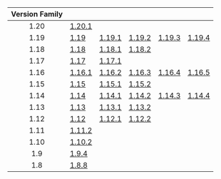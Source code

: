 | Version Family | | | | | |
|:---:|---|---|---|---|---|
| 1.20 | [1.20.1](https://github.com/BaldGang/spigot-build/releases/download/20230813/spigot-1.20.1.jar) | | | | |
| 1.19 | [1.19](https://github.com/BaldGang/spigot-build/releases/download/20230813/spigot-1.19.jar) | [1.19.1](https://github.com/BaldGang/spigot-build/releases/download/20230813/spigot-1.19.1.jar) | [1.19.2](https://github.com/BaldGang/spigot-build/releases/download/20230813/spigot-1.19.2.jar) | [1.19.3](https://github.com/BaldGang/spigot-build/releases/download/20230813/spigot-1.19.3.jar) | [1.19.4](https://github.com/BaldGang/spigot-build/releases/download/20230813/spigot-1.19.4.jar) |
| 1.18 | [1.18](https://github.com/BaldGang/spigot-build/releases/download/20230813/spigot-1.18.jar) | [1.18.1](https://github.com/BaldGang/spigot-build/releases/download/20230813/spigot-1.18.1.jar) | [1.18.2](https://github.com/BaldGang/spigot-build/releases/download/20230813/spigot-1.18.2.jar) | | |
| 1.17 | [1.17](https://github.com/BaldGang/spigot-build/releases/download/20230813/spigot-1.17.jar) | [1.17.1](https://github.com/BaldGang/spigot-build/releases/download/20230813/spigot-1.17.1.jar) | | | |
| 1.16 | [1.16.1](https://github.com/BaldGang/spigot-build/releases/download/20230813/spigot-1.16.1.jar) | [1.16.2](https://github.com/BaldGang/spigot-build/releases/download/20230813/spigot-1.16.2.jar) | [1.16.3](https://github.com/BaldGang/spigot-build/releases/download/20230813/spigot-1.16.3.jar) | [1.16.4](https://github.com/BaldGang/spigot-build/releases/download/20230813/spigot-1.16.4.jar) | [1.16.5](https://github.com/BaldGang/spigot-build/releases/download/20230813/spigot-1.16.5.jar) |
| 1.15 | [1.15](https://github.com/BaldGang/spigot-build/releases/download/20230813/spigot-1.15.jar) | [1.15.1](https://github.com/BaldGang/spigot-build/releases/download/20230813/spigot-1.15.1.jar) | [1.15.2](https://github.com/BaldGang/spigot-build/releases/download/20230813/spigot-1.15.2.jar) | | |
| 1.14 | [1.14](https://github.com/BaldGang/spigot-build/releases/download/20230813/spigot-1.14.jar) | [1.14.1](https://github.com/BaldGang/spigot-build/releases/download/20230813/spigot-1.14.1.jar) | [1.14.2](https://github.com/BaldGang/spigot-build/releases/download/20230813/spigot-1.14.2.jar) | [1.14.3](https://github.com/BaldGang/spigot-build/releases/download/20230813/spigot-1.14.3.jar) | [1.14.4](https://github.com/BaldGang/spigot-build/releases/download/20230813/spigot-1.14.4.jar) |
| 1.13 | [1.13](https://github.com/BaldGang/spigot-build/releases/download/20230813/spigot-1.13.jar) | [1.13.1](https://github.com/BaldGang/spigot-build/releases/download/20230813/spigot-1.13.1.jar) | [1.13.2](https://github.com/BaldGang/spigot-build/releases/download/20230813/spigot-1.13.2.jar) | | |
| 1.12 | [1.12](https://github.com/BaldGang/spigot-build/releases/download/20230813/spigot-1.12.jar) | [1.12.1](https://github.com/BaldGang/spigot-build/releases/download/20230813/spigot-1.12.1.jar) | [1.12.2](https://github.com/BaldGang/spigot-build/releases/download/20230813/spigot-1.12.2.jar) | | |
| 1.11 | [1.11.2](https://github.com/BaldGang/spigot-build/releases/download/20230813/spigot-1.11.2.jar) | | | | |
| 1.10 | [1.10.2](https://github.com/BaldGang/spigot-build/releases/download/20230813/spigot-1.10.2.jar) | | | | |
| 1.9 | [1.9.4](https://github.com/BaldGang/spigot-build/releases/download/20230813/spigot-1.9.4.jar) | | | | |
| 1.8 | [1.8.8](https://github.com/BaldGang/spigot-build/releases/download/20230813/spigot-1.8.8.jar) | | | | |
